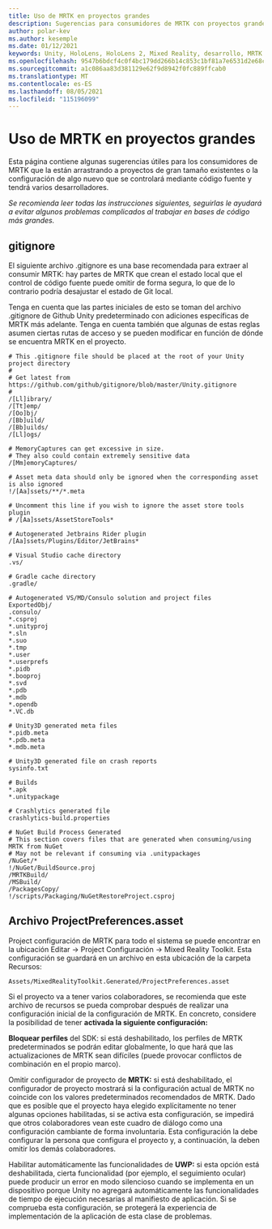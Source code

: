 ```yaml
---
title: Uso de MRTK en proyectos grandes
description: Sugerencias para consumidores de MRTK con proyectos grandes.
author: polar-kev
ms.author: kesemple
ms.date: 01/12/2021
keywords: Unity, HoloLens, HoloLens 2, Mixed Reality, desarrollo, MRTK
ms.openlocfilehash: 9547b6bdcf4c0f4bc179dd266b14c853c1bf81a7e6531d2e68ca2e26188424c8
ms.sourcegitcommit: a1c086aa83d381129e62f9d8942f0fc889ffcab0
ms.translationtype: MT
ms.contentlocale: es-ES
ms.lasthandoff: 08/05/2021
ms.locfileid: "115196099"
---
```

# <a name="using-mrtk-in-large-projects"></a>Uso de MRTK en proyectos grandes

Esta página contiene algunas sugerencias útiles para los consumidores de MRTK que la están arrastrando a proyectos de gran tamaño existentes o la configuración de algo nuevo que se controlará mediante código fuente y tendrá varios desarrolladores.

*Se recomienda leer todas las instrucciones siguientes, seguirlas le ayudará a evitar algunos problemas complicados al trabajar en bases de código más grandes.*

## <a name="gitignore"></a>gitignore

El siguiente archivo .gitignore es una base recomendada para extraer al consumir MRTK: hay partes de MRTK que crean el estado local que el control de código fuente puede omitir de forma segura, lo que de lo contrario podría desajustar el estado de Git local.

Tenga en cuenta que las partes iniciales de esto se toman del archivo .gitignore de Github Unity predeterminado con adiciones específicas de MRTK más adelante. Tenga en cuenta también que algunas de estas reglas asumen ciertas rutas de acceso y se pueden modificar en función de dónde se encuentra MRTK en el proyecto.

```
# This .gitignore file should be placed at the root of your Unity project directory
#
# Get latest from https://github.com/github/gitignore/blob/master/Unity.gitignore
#
/[Ll]ibrary/
/[Tt]emp/
/[Oo]bj/
/[Bb]uild/
/[Bb]uilds/
/[Ll]ogs/

# MemoryCaptures can get excessive in size.
# They also could contain extremely sensitive data
/[Mm]emoryCaptures/

# Asset meta data should only be ignored when the corresponding asset is also ignored
!/[Aa]ssets/**/*.meta

# Uncomment this line if you wish to ignore the asset store tools plugin
# /[Aa]ssets/AssetStoreTools*

# Autogenerated Jetbrains Rider plugin
/[Aa]ssets/Plugins/Editor/JetBrains*

# Visual Studio cache directory
.vs/

# Gradle cache directory
.gradle/

# Autogenerated VS/MD/Consulo solution and project files
ExportedObj/
.consulo/
*.csproj
*.unityproj
*.sln
*.suo
*.tmp
*.user
*.userprefs
*.pidb
*.booproj
*.svd
*.pdb
*.mdb
*.opendb
*.VC.db

# Unity3D generated meta files
*.pidb.meta
*.pdb.meta
*.mdb.meta

# Unity3D generated file on crash reports
sysinfo.txt

# Builds
*.apk
*.unitypackage

# Crashlytics generated file
crashlytics-build.properties

# NuGet Build Process Generated
# This section covers files that are generated when consuming/using MRTK from NuGet
# May not be relevant if consuming via .unitypackages
/NuGet/*
!/NuGet/BuildSource.proj
/MRTKBuild/
/MSBuild/
/PackagesCopy/
!/scripts/Packaging/NuGetRestoreProject.csproj
```

## <a name="projectpreferencesasset-file"></a>Archivo ProjectPreferences.asset

Project configuración de MRTK para todo el sistema se puede encontrar en la ubicación Editar -> Project Configuración -> Mixed Reality Toolkit. Esta configuración se guardará en un archivo en esta ubicación de la carpeta Recursos:

```
Assets/MixedRealityToolkit.Generated/ProjectPreferences.asset
```

Si el proyecto va a tener varios colaboradores, se recomienda que este archivo de recursos se pueda comprobar después de realizar una configuración inicial de la configuración de MRTK. En concreto, considere la posibilidad de tener **activada la siguiente configuración:**

**Bloquear perfiles** del SDK: si está deshabilitado, los perfiles de MRTK predeterminados se podrán editar globalmente, lo que hará que las actualizaciones de MRTK sean difíciles (puede provocar conflictos de combinación en el propio marco).

Omitir configurador de proyecto de **MRTK:** si está deshabilitado, el configurador de proyecto mostrará si la configuración actual de MRTK no coincide con los valores predeterminados recomendados de MRTK. Dado que es posible que el proyecto haya elegido explícitamente no tener algunas opciones habilitadas, si se activa esta configuración, se impedirá que otros colaboradores vean este cuadro de diálogo como una configuración cambiante de forma involuntaria. Esta configuración la debe configurar la persona que configura el proyecto y, a continuación, la deben omitir los demás colaboradores.

Habilitar automáticamente las funcionalidades de **UWP:** si esta opción está deshabilitada, cierta funcionalidad (por ejemplo, el seguimiento ocular) puede producir un error en modo silencioso cuando se implementa en un dispositivo porque Unity no agregará automáticamente las funcionalidades de tiempo de ejecución necesarias al manifiesto de aplicación. Si se comprueba esta configuración, se protegerá la experiencia de implementación de la aplicación de esta clase de problemas.
